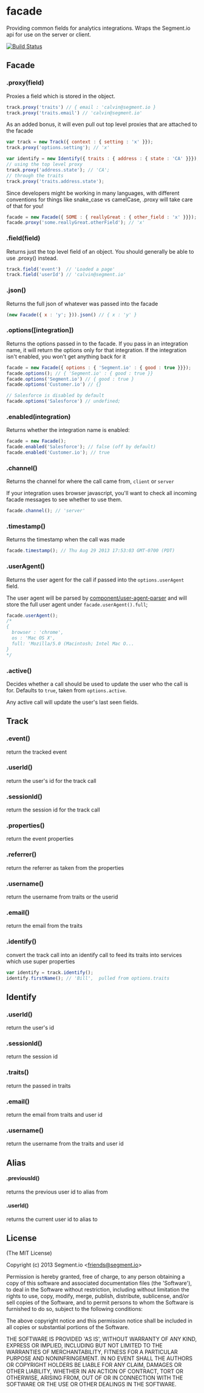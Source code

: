 # facade

  Providing common fields for analytics integrations. Wraps the Segment.io api for use on the server or client.

  [![Build Status](https://travis-ci.org/segmentio/facade.png?branch=master)](https://travis-ci.org/segmentio/facade)

## Facade

### .proxy(field)

  Proxies a field which is stored in the object.

  ```javascript
  track.proxy('traits') // { email : 'calvin@segment.io }
  track.proxy('traits.email') // 'calvin@segment.io'
  ```

  As an added bonus, it will even pull out top level proxies that are attached to the facade

  ```javascript
  var track = new Track({ context : { setting : 'x' }});
  track.proxy('options.setting'); // 'x'

  var identify = new Identify({ traits : { address : { state : 'CA' }}});
  // using the top level proxy
  track.proxy('address.state'); // 'CA';
  // through the traits
  track.proxy('traits.address.state');
  ```

  Since developers might be working in many languages, with different conventions for things like snake_case vs camelCase, .proxy will take care of that for you!

  ```javascript
  facade = new Facade({ SOME : { reallyGreat : { other_field : 'x' }}});
  facade.proxy('some.reallyGreat.otherField'); // 'x'
  ```

### .field(field)

  Returns just the top level field of an object. You should generally be able to use .proxy() instead.

  ```javascript
  track.field('event')  // 'Loaded a page'
  track.field('userId') // 'calvin@segment.io'
  ```

### .json()

  Returns the full json of whatever was passed into the facade

  ```javascript
  (new Facade({ x : 'y'; })).json() // { x : 'y' }
  ```

### .options([integration])

  Returns the options passed in to the facade. If you pass in an integration name, it will return the options only for that integration. If the integration isn't enabled, you won't get anything back for it

  ```javascript
  facade = new Facade({ options : { 'Segment.io' : { good : true }}});
  facade.options(); // { 'Segment.io' : { good : true }}
  facade.options('Segment.io') // { good : true }
  facade.options('Customer.io') // {}

  // Salesforce is disabled by default
  facade.options('Salesforce') // undefined;
  ```

### .enabled(integration)

  Returns whether the integration name is enabled:

  ```javascript
  facade = new Facade();
  facade.enabled('Salesforce'); // false (off by default)
  facade.enabled('Customer.io'); // true
  ```

### .channel()

  Returns the channel for where the call came from, `client` or `server`

  If your integration uses browser javascript, you'll want to check all incoming facade messages to see whether to use them.

  ```javascript
  facade.channel(); // 'server'
  ```

### .timestamp()

  Returns the timestamp when the call was made

  ```javascript
  facade.timestamp(); // Thu Aug 29 2013 17:53:03 GMT-0700 (PDT)
  ```

### .userAgent()

  Returns the user agent for the call if passed into the `options.userAgent` field.

  The user agent will be parsed by [component/user-agent-parser](https://github.com/component/user-agent-parser) and will store the full user agent under `facade.userAgent().full`;

  ```javascript
  facade.userAgent();
  /*
  {
    browser : 'chrome',
    os : 'Mac OS X',
    full: 'Mozilla/5.0 (Macintosh; Intel Mac O...
  }
  */
  ```

### .active()

  Decides whether a call should be used to update the user who the call is for. Defaults to `true`, taken from `options.active`.

  Any active call will update the user's last seen fields.


## Track

### .event()

  return the tracked event

### .userId()

  return the user's id for the track call

### .sessionId()

  return the session id for the track call

### .properties()

  return the event properties

### .referrer()

  return the referrer as taken from the properties

### .username()

  return the username from traits or the userid

### .email()

  return the email from the traits

### .identify()

  convert the track call into an identify call to feed its traits into services which use super properties

  ```javascript
  var identify = track.identify();
  identify.firstName(); // 'Bill',  pulled from options.traits
  ```

## Identify

### .userId()

  return the user's id

### .sessionId()

  return the session id

### .traits()

  return the passed in traits

### .email()

  return the email from traits and user id

### .username()

  return the username from the traits and user id

## Alias

#### .previousId()

  returns the previous user id to alias from

#### .userId()

  returns the current user id to alias to

## License

(The MIT License)

Copyright (c) 2013 Segment.io &lt;friends@segment.io&gt;

Permission is hereby granted, free of charge, to any person obtaining
a copy of this software and associated documentation files (the
'Software'), to deal in the Software without restriction, including
without limitation the rights to use, copy, modify, merge, publish,
distribute, sublicense, and/or sell copies of the Software, and to
permit persons to whom the Software is furnished to do so, subject to
the following conditions:

The above copyright notice and this permission notice shall be
included in all copies or substantial portions of the Software.

THE SOFTWARE IS PROVIDED 'AS IS', WITHOUT WARRANTY OF ANY KIND,
EXPRESS OR IMPLIED, INCLUDING BUT NOT LIMITED TO THE WARRANTIES OF
MERCHANTABILITY, FITNESS FOR A PARTICULAR PURPOSE AND NONINFRINGEMENT.
IN NO EVENT SHALL THE AUTHORS OR COPYRIGHT HOLDERS BE LIABLE FOR ANY
CLAIM, DAMAGES OR OTHER LIABILITY, WHETHER IN AN ACTION OF CONTRACT,
TORT OR OTHERWISE, ARISING FROM, OUT OF OR IN CONNECTION WITH THE
SOFTWARE OR THE USE OR OTHER DEALINGS IN THE SOFTWARE.
